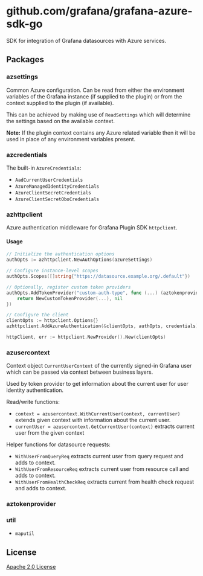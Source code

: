 # github.com/grafana/grafana-azure-sdk-go

SDK for integration of Grafana datasources with Azure services.

## Packages

### azsettings

Common Azure configuration. Can be read from either the environment variables of the Grafana instance (if supplied to the plugin) or from the context supplied to the plugin (if available).

This can be achieved by making use of `ReadSettings` which will determine the settings based on the available context.

**Note:** If the plugin context contains any Azure related variable then it will be used in place of any environment variables present.

### azcredentials

The built-in `AzureCredentials`:

- `AadCurrentUserCredentials`
- `AzureManagedIdentityCredentials`
- `AzureClientSecretCredentials`
- `AzureClientSecretOboCredentials`

### azhttpclient

Azure authentication middleware for Grafana Plugin SDK `httpclient`.

#### Usage

```go
// Initialize the authentication options
authOpts := azhttpclient.NewAuthOptions(azureSettings)

// Configure instance-level scopes
authOpts.Scopes([]string{"https://datasource.example.org/.default"})

// Optionally, register custom token providers
authOpts.AddTokenProvider("custom-auth-type", func (...) (aztokenprovider.AzureTokenProvider, error) {
	return NewCustomTokenProvider(...), nil
})

// Configure the client
clientOpts := httpclient.Options{}
azhttpclient.AddAzureAuthentication(&clientOpts, authOpts, credentials)

httpClient, err := httpclient.NewProvider().New(clientOpts)
```

### azusercontext

Context object `CurrentUserContext` of the currently signed-in Grafana user which can be passed
via context between business layers.

Used by token provider to get information about the current user for user identity authentication.

Read/write functions:

- `context = azusercontext.WithCurrentUser(context, currentUser)` extends given context with information about the current user.
- `currentUser = azusercontext.GetCurrentUser(context)` extracts current user from the given context

Helper functions for datasource requests:

- `WithUserFromQueryReq` extracts current user from query request and adds to context.
- `WithUserFromResourceReq` extracts current user from resource call and adds to context.
- `WithUserFromHealthCheckReq` extracts current from health check request and adds to context.

### aztokenprovider

### util

- `maputil`

## License

[Apache 2.0 License](https://github.com/grafana/azure-sdk-go/blob/master/LICENSE)
